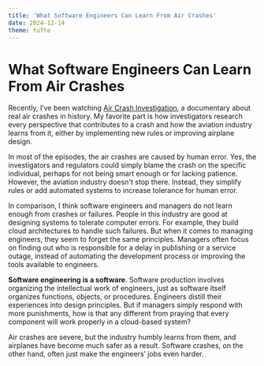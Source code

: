 ```yaml
---
title: 'What Software Engineers Can Learn From Air Crashes'
date: 2024-12-14
theme: tufte
---
```


# What Software Engineers Can Learn From Air Crashes

<section>

Recently, I’ve been watching [Air Crash Investigation](https://www.imdb.com/title/tt0386950/), a documentary about real air crashes in history. My favorite part is how investigators research every perspective that contributes to a crash and how the aviation industry learns from it, either by implementing new rules or improving airplane design.

In most of the episodes, the air crashes are caused by human error. Yes, the investigators and regulators could simply blame the crash on the specific individual, perhaps for not being smart enough or for lacking patience. However, the aviation industry doesn't stop there. Instead, they simplify rules or add automated systems to increase tolerance for human error.

In comparison, I think software engineers and managers do not learn enough from crashes or failures. People in this industry are good at designing systems to tolerate computer errors. For example, they build cloud architectures to handle such failures. But when it comes to managing engineers, they seem to forget the same principles. Managers often focus on finding out who is responsible for a delay in publishing or a service outage, instead of automating the development process or improving the tools available to engineers.

**Software engineering is a software**. Software production involves organizing the intellectual work of engineers, just as software itself organizes functions, objects, or procedures. Engineers distill their experiences into design principles. But if managers simply respond with more punishments, how is that any different from praying that every component will work properly in a cloud-based system?

Air crashes are severe, but the industry humbly learns from them, and airplanes have become much safer as a result. Software crashes, on the other hand, often just make the engineers’ jobs even harder.

</section>
